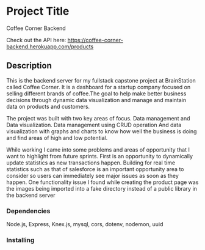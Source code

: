 # Project Title
Coffee Corner Backend

Check out the API here: https://coffee-corner-backend.herokuapp.com/products

## Description
This is the backend server for my fullstack capstone project at BrainStation called Coffee Corner. It is a dashboard for a startup company focused on selling different brands of coffee.The goal to help make better business decisions through dynamic data visualization and manage and maintain data on products and customers.

The project was built with two key areas of focus. Data management and Data visualization. Data management using CRUD operation And data visualization with graphs and charts to know how well the business is doing and find areas of high and low potential.

While working I came into some problems and areas of opportunity that I want to highlight from future sprints. First is an opportunity to dynamically update statistics as new transactions happen. Building for real time statistics such as that of salesforce is an important opportunity area to consider so users can immediately see major issues as soon as they happen. One functionality issue I found while creating the product page was the images being imported into a fake directory instead of a public library in the backend server

### Dependencies
Node.js, Express, Knex.js, mysql, cors, dotenv, nodemon, uuid

### Installing
